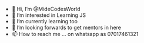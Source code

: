 - 👋 Hi, I’m @MideCodesWorld
- 👀 I’m interested in Learning JS
- 🌱 I’m currently learning too
- 💞️ I’m looking forwards to get mentors in here 
- 📫 How to reach me ... on whatsapp as 07017461321

<!---
MideCodesWorld/MideCodesWorld is a ✨ special ✨ repository because its `README.md` (this file) appears on your GitHub profile.
You can click the Preview link to take a look at your changes.
--->
